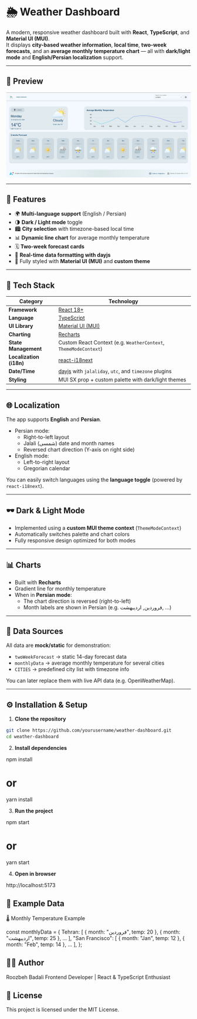 # 🌦️ Weather Dashboard

A modern, responsive weather dashboard built with **React**, **TypeScript**, and **Material UI (MUI)**.  
It displays **city-based weather information**, **local time**, **two-week forecasts**, and an **average monthly temperature chart** — all with **dark/light mode** and **English/Persian localization** support.

---

## 📸 Preview

<img src="/Weather-Dashboard/public/project.webp" alt="Dashboard Preview" width="600" />

---

## 🚀 Features

- 🌍 **Multi-language support** (English / Persian)
- 🌗 **Dark / Light mode** toggle
- 🏙️ **City selection** with timezone-based local time
- 📊 **Dynamic line chart** for average monthly temperature
- 🗓️ **Two-week forecast cards**
- 🔁 **Real-time data formatting with dayjs**
- 💅 Fully styled with **Material UI (MUI)** and **custom theme**

---

## 🧩 Tech Stack

| Category                | Technology                                                                   |
| ----------------------- | ---------------------------------------------------------------------------- |
| **Framework**           | [React 18+](https://react.dev/)                                              |
| **Language**            | [TypeScript](https://www.typescriptlang.org/)                                |
| **UI Library**          | [Material UI (MUI)](https://mui.com/)                                        |
| **Charting**            | [Recharts](https://recharts.org/en-US/)                                      |
| **State Management**    | Custom React Context (e.g. `WeatherContext`, `ThemeModeContext`)             |
| **Localization (i18n)** | [react-i18next](https://react.i18next.com/)                                  |
| **Date/Time**           | [dayjs](https://day.js.org/) with `jalaliday`, `utc`, and `timezone` plugins |
| **Styling**             | MUI SX prop + custom palette with dark/light themes                          |

---

## 🌐 Localization

The app supports **English** and **Persian**.

- Persian mode:
  - Right-to-left layout
  - Jalali (شمسی) date and month names
  - Reversed chart direction (Y-axis on right side)
- English mode:
  - Left-to-right layout
  - Gregorian calendar

You can easily switch languages using the **language toggle** (powered by `react-i18next`).

---

## 🕶️ Dark & Light Mode

- Implemented using a **custom MUI theme context** (`ThemeModeContext`)
- Automatically switches palette and chart colors
- Fully responsive design optimized for both modes

---

## 📊 Charts

- Built with **Recharts**
- Gradient line for monthly temperature
- When in **Persian mode**:
  - The chart direction is reversed (right-to-left)
  - Month labels are shown in Persian (e.g. فروردین, اردیبهشت, ...)

---

## 🧠 Data Sources

All data are **mock/static** for demonstration:

- `twoWeekForecast` → static 14-day forecast data
- `monthlyData` → average monthly temperature for several cities
- `CITIES` → predefined city list with timezone info

You can later replace them with live API data (e.g. OpenWeatherMap).

---

## ⚙️ Installation & Setup

1. **Clone the repository**

```bash
git clone https://github.com/yourusername/weather-dashboard.git
cd weather-dashboard
```

2. **Install dependencies**

npm install

# or

yarn install

3. **Run the project**

npm start

# or

yarn start

4. **Open in browser**

http://localhost:5173

## 🧾 Example Data

🌡️ Monthly Temperature Example

const monthlyData = {
Tehran: [
{ month: "فروردین", temp: 20 },
{ month: "اردیبهشت", temp: 25 },
...
],
"San Francisco": [
{ month: "Jan", temp: 12 },
{ month: "Feb", temp: 14 },
...
],
};

## 🧑‍💻 Author

Roozbeh Badali
Frontend Developer | React & TypeScript Enthusiast

## 📜 License

This project is licensed under the MIT License.

